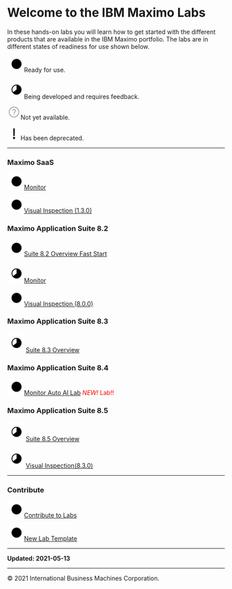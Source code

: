 # Welcome to the IBM Maximo Labs

In these hands-on labs you will learn how to get started with the different products that are available in the IBM Maximo 
portfolio.  The labs are in different states of readiness for use shown below.

 ![Ready](./img/readynew.png)Ready for use.
 
 ![Under Development](./img/under_development.png)Being developed and requires feedback.
 
 ![Not Started](./img/not_started.png)Not yet available.
 
 ![Deprecated](./img/deprecated.png)Has been deprecated. 

---
### Maximo SaaS

  ![Ready](./img/readynew.png)[Monitor](/monitor_saas/)  

  ![Ready](./img/readynew.png)[Visual Inspection (1.3.0)](/mvi_saas/)  


### Maximo Application Suite 8.2

  ![Ready](./img/readynew.png)[Suite 8.2 Overview Fast Start](/apm_fs21/)  

  ![Under Development: ](./img/under_development.png)[Monitor](/monitor_8.2/)  

  ![Ready](./img/readynew.png)[Visual Inspection (8.0.0)](/mvi_8.2/)  

### Maximo Application Suite 8.3

  ![Under Development: ](./img/under_development.png) [Suite 8.3 Overview](/mas_8.3/) 

### Maximo Application Suite 8.4

  ![Ready](./img/readynew.png)[Monitor Auto AI Lab](/monitor_autoai_8.4/) <span style="color:red">*NEW!* Lab!!</span>  

### Maximo Application Suite 8.5

  ![Under Development: ](./img/under_development.png) [Suite 8.5 Overview](/mas_8.5/) 

  ![Under Development: ](./img/under_development.png) [Visual Inspection(8.3.0)](/mvi_8.4/)

---

### Contribute

  ![Ready](./img/readynew.png)[Contribute to Labs](/contribute/)  

  ![Ready](./img/readynew.png)[New Lab Template](/template_1.0/)  

---

**Updated: 2021-05-13**

---
© 2021 International Business Machines Corporation.
